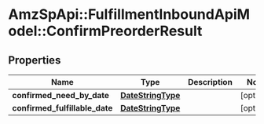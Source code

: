 # AmzSpApi::FulfillmentInboundApiModel::ConfirmPreorderResult

## Properties
Name | Type | Description | Notes
------------ | ------------- | ------------- | -------------
**confirmed_need_by_date** | [**DateStringType**](DateStringType.md) |  | [optional] 
**confirmed_fulfillable_date** | [**DateStringType**](DateStringType.md) |  | [optional] 

